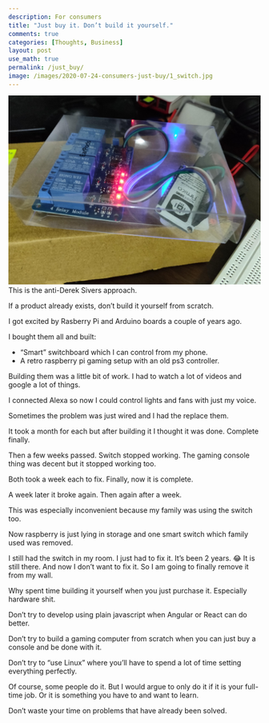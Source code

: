 ```yaml
---
description: For consumers
title: "Just buy it. Don’t build it yourself."
comments: true
categories: [Thoughts, Business]
layout: post
use_math: true
permalink: /just_buy/
image: /images/2020-07-24-consumers-just-buy/1_switch.jpg
---
```


![](/images/2020-07-24-consumers-just-buy/1_switch.jpg)
This is the anti-Derek Sivers approach.

If a product already exists, don’t build it yourself from scratch.

I got excited by Rasberry Pi and Arduino boards a couple of years ago.

I bought them all and built:
- “Smart” switchboard which I can control from my phone.
- A retro raspberry pi gaming setup with an old ps3 controller.

Building them was a little bit of work. I had to watch a lot of videos and google a lot of things.

I connected Alexa so now I could control lights and fans with just my voice.

Sometimes the problem was just wired and I had the replace them.

It took a month for each but after building it I thought it was done. Complete finally.

Then a few weeks passed. Switch stopped working. The gaming console thing was decent but it stopped working too.

Both took a week each to fix. Finally, now it is complete.

A week later it broke again. Then again after a week.

This was especially inconvenient because my family was using the switch too.

Now raspberry is just lying in storage and one smart switch which family used was removed.

I still had the switch in my room. I just had to fix it. It’s been 2 years. 😂 It is still there. And now I don’t want to fix it. So I am going to finally remove it from my wall.

Why spent time building it yourself when you just purchase it. Especially hardware shit.

Don’t try to develop using plain javascript when Angular or React can do better.

Don’t try to build a gaming computer from scratch when you can just buy a console and be done with it.

Don’t try to “use Linux” where you’ll have to spend a lot of time setting everything perfectly.

Of course, some people do it. But I would argue to only do it if it is your full-time job. Or it is something you have to and want to learn.

Don’t waste your time on problems that have already been solved.